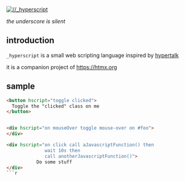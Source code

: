 [![//_hyperscript](https://hyperscript.org/img/light_logo.png "the underscore is silent")](https://hyperscript.org)

*the underscore is silent*

## introduction

`_hyperscript` is a small web scripting language inspired by [hypertalk](https://en.wikipedia.org/wiki/HyperTalk)

it is a companion project of <https://htmx.org>

## sample

```html
<button hscript="toggle clicked">
  Toggle the "clicked" class on me
</button>


<div hscript="on mouseOver toggle mouse-over on #foo">
</div>

<div hscript="on click call aJavascriptFunction() then
              wait 10s then 
              call anotherJavascriptFunction()">
           Do some stuff
</div>
```r
